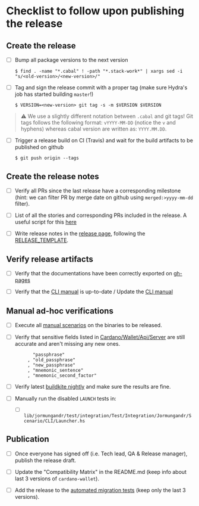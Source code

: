 # Checklist to follow upon publishing the release

## Create the release

- [ ] Bump all package versions to the next version

  ```
  $ find . -name "*.cabal" ! -path "*.stack-work*" | xargs sed -i "s/<old-version>/<new-version>/"
  ```

- [ ] Tag and sign the release commit with a proper tag (make sure Hydra's job has started building `master`!)

  ```
  $ VERSION=<new-version> git tag -s -m $VERSION $VERSION
  ```

> :warning: We use a slightly different notation between `.cabal` and git tags! Git tags follows the following format: `vYYYY-MM-DD` (notice the `v` and hyphens) whereas cabal version are written as: `YYYY.MM.DD`.

- [ ] Trigger a release build on CI (Travis) and wait for the build artifacts to be published on github

  ```
  $ git push origin --tags
  ```

## Create the release notes

- [ ] Verify all PRs since the last release have a corresponding milestone (hint: we can filter PR by merge date on github using `merged:>yyyy-mm-dd` filter).

- [ ] List of all the stories and corresponding PRs included in the release. A useful script for this [here](https://gist.github.com/KtorZ/5098d42611658c65a5df835b0e73336f)

- [ ] Write release notes in the [release page](https://github.com/input-output-hk/cardano-wallet/releases), following the [RELEASE_TEMPLATE](https://github.com/input-output-hk/cardano-wallet/blob/master/.github/RELEASE_TEMPLATE.md).



## Verify release artifacts

- [ ] Verify that the documentations have been correctly exported on [gh-pages](https://github.com/input-output-hk/cardano-wallet/tree/gh-pages)

- [ ] Verify that the [CLI manual](https://github.com/input-output-hk/cardano-wallet/wiki/Wallet-command-line-interface) is up-to-date / Update the [CLI manual](https://github.com/input-output-hk/cardano-wallet/wiki/Wallet-command-line-interface)


## Manual ad-hoc verifications

- [ ] Execute all [manual scenarios](https://github.com/input-output-hk/cardano-wallet/tree/master/test/manual) on the binaries to be released.

- [ ] Verify that sensitive fields listed in [Cardano/Wallet/Api/Server](https://github.com/input-output-hk/cardano-wallet/blob/master/lib/core/src/Cardano/Wallet/Api/Server.hs#L333-L340) are still accurate and aren't missing any new ones.
```
          "passphrase"
        , "old_passphrase"
        , "new_passphrase"
        , "mnemonic_sentence"
        , "mnemonic_second_factor"
```

- [ ] Verify latest [buildkite nightly](https://buildkite.com/input-output-hk/cardano-wallet-nightly) and make sure the results are fine.

- [ ] Manually run the disabled `LAUNCH` tests in:
    - [ ] `lib/jormungandr/test/integration/Test/Integration/Jormungandr/Scenario/CLI/Launcher.hs`


## Publication

- [ ] Once everyone has signed off (i.e. Tech lead, QA & Release manager), publish the release draft.

- [ ] Update the "Compatibility Matrix" in the README.md (keep info about last 3 versions of `cardano-wallet`).

- [ ] Add the release to the [automated migration tests](https://github.com/input-output-hk/cardano-wallet/blob/master/nix/migration-tests.nix#L44-L61) (keep only the last 3 versions).  
